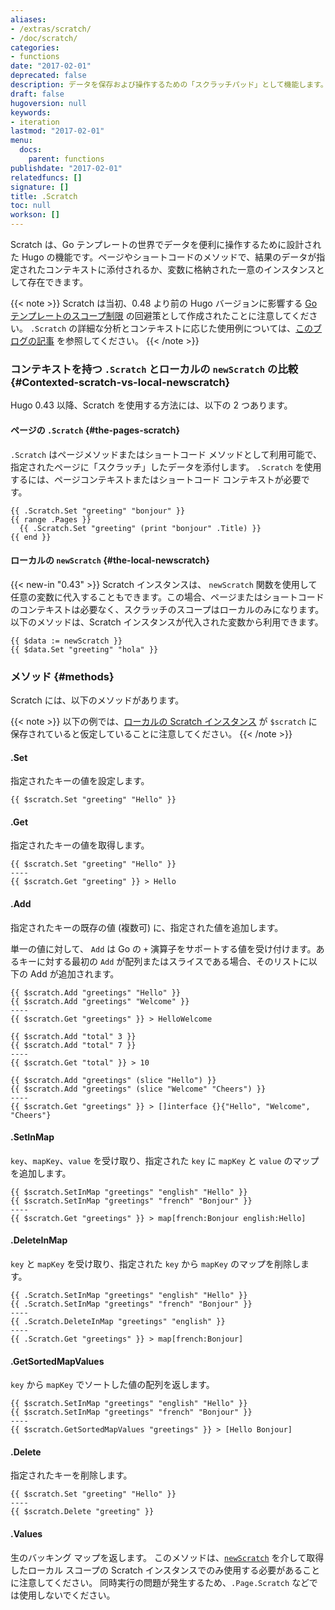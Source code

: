 ```yaml
---
aliases:
- /extras/scratch/
- /doc/scratch/
categories:
- functions
date: "2017-02-01"
deprecated: false
description: データを保存および操作するための「スクラッチパッド」として機能します。
draft: false
hugoversion: null
keywords:
- iteration
lastmod: "2017-02-01"
menu:
  docs:
    parent: functions
publishdate: "2017-02-01"
relatedfuncs: []
signature: []
title: .Scratch
toc: null
workson: []
---
```


Scratch は、Go テンプレートの世界でデータを便利に操作するために設計された Hugo の機能です。ページやショートコードのメソッドで、結果のデータが指定されたコンテキストに添付されるか、変数に格納された一意のインスタンスとして存在できます。

{{< note >}}
Scratch は当初、0.48 より前の Hugo バージョンに影響する [Go テンプレートのスコープ制限](https://github.com/golang/go/issues/10608) の回避策として作成されたことに注意してください。 `.Scratch` の詳細な分析とコンテキストに応じた使用例については、[このブログの記事](https://regisphilibert.com/blog/2017/04/hugo-scratch-explained-variable/) を参照してください。
{{< /note >}}

### コンテキストを持つ `.Scratch` とローカルの `newScratch` の比較 {#Contexted-scratch-vs-local-newscratch}

Hugo 0.43 以降、Scratch を使用する方法には、以下の 2 つあります。

#### ページの `.Scratch` {#the-pages-scratch}

`.Scratch` はページメソッドまたはショートコード メソッドとして利用可能で、指定されたページに「スクラッチ」したデータを添付します。 `.Scratch` を使用するには、ページコンテキストまたはショートコード コンテキストが必要です。

```go-html-template
{{ .Scratch.Set "greeting" "bonjour" }}
{{ range .Pages }}
  {{ .Scratch.Set "greeting" (print "bonjour" .Title) }}
{{ end }}
```

#### ローカルの `newScratch` {#the-local-newscratch}

{{< new-in "0.43" >}} Scratch インスタンスは、 `newScratch` 関数を使用して任意の変数に代入することもできます。この場合、ページまたはショートコードのコンテキストは必要なく、スクラッチのスコープはローカルのみになります。 以下のメソッドは、Scratch インスタンスが代入された変数から利用できます。

```go-html-template
{{ $data := newScratch }}
{{ $data.Set "greeting" "hola" }}
```

### メソッド {#methods}

Scratch には、以下のメソッドがあります。

{{< note >}}
以下の例では、[ローカルの Scratch インスタンス](#the-local-newscratch) が `$scratch` に保存されていると仮定していることに注意してください。
{{< /note >}}

#### .Set

指定されたキーの値を設定します。

```go-html-template
{{ $scratch.Set "greeting" "Hello" }}
```

#### .Get

指定されたキーの値を取得します。

```go-html-template
{{ $scratch.Set "greeting" "Hello" }}
----
{{ $scratch.Get "greeting" }} > Hello
```

#### .Add

指定されたキーの既存の値 (複数可) に、指定された値を追加します。

単一の値に対して、 `Add` は Go の `+` 演算子をサポートする値を受け付けます。あるキーに対する最初の `Add` が配列またはスライスである場合、そのリストに以下の Add が追加されます。

```go-html-template
{{ $scratch.Add "greetings" "Hello" }}
{{ $scratch.Add "greetings" "Welcome" }}
----
{{ $scratch.Get "greetings" }} > HelloWelcome
```

```go-html-template
{{ $scratch.Add "total" 3 }}
{{ $scratch.Add "total" 7 }}
----
{{ $scratch.Get "total" }} > 10
```

```go-html-template
{{ $scratch.Add "greetings" (slice "Hello") }}
{{ $scratch.Add "greetings" (slice "Welcome" "Cheers") }}
----
{{ $scratch.Get "greetings" }} > []interface {}{"Hello", "Welcome", "Cheers"}
```

#### .SetInMap

`key`、`mapKey`、`value` を受け取り、指定された `key` に `mapKey` と `value` のマップを追加します。

```go-html-template
{{ $scratch.SetInMap "greetings" "english" "Hello" }}
{{ $scratch.SetInMap "greetings" "french" "Bonjour" }}
----
{{ $scratch.Get "greetings" }} > map[french:Bonjour english:Hello]
```

#### .DeleteInMap

`key` と `mapKey` を受け取り、指定された `key` から `mapKey` のマップを削除します。

```go-html-template
{{ .Scratch.SetInMap "greetings" "english" "Hello" }}
{{ .Scratch.SetInMap "greetings" "french" "Bonjour" }}
----
{{ .Scratch.DeleteInMap "greetings" "english" }}
----
{{ .Scratch.Get "greetings" }} > map[french:Bonjour]
```

#### .GetSortedMapValues

`key` から `mapKey` でソートした値の配列を返します。

```go-html-template
{{ $scratch.SetInMap "greetings" "english" "Hello" }}
{{ $scratch.SetInMap "greetings" "french" "Bonjour" }}
----
{{ $scratch.GetSortedMapValues "greetings" }} > [Hello Bonjour]
```

#### .Delete

指定されたキーを削除します。

```go-html-template
{{ $scratch.Set "greeting" "Hello" }}
----
{{ $scratch.Delete "greeting" }}
```

#### .Values

生のバッキング マップを返します。 このメソッドは、[`newScratch`](#the-local-newscratch) を介して取得したローカル スコープの Scratch インスタンスでのみ使用する必要があることに注意してください。 同時実行の問題が発生するため、`.Page.Scratch` などでは使用しないでください。


[pagevars]: /variables/page/
